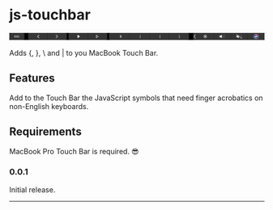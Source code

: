 # js-touchbar

![TouchBar](./TouchBarShot.png)

Adds {, }, \ and | to you MacBook Touch Bar.

## Features

Add to the Touch Bar the JavaScript symbols that need finger acrobatics on non-English keyboards.

## Requirements

MacBook Pro Touch Bar is required. 😎

### 0.0.1

Initial release.

---
